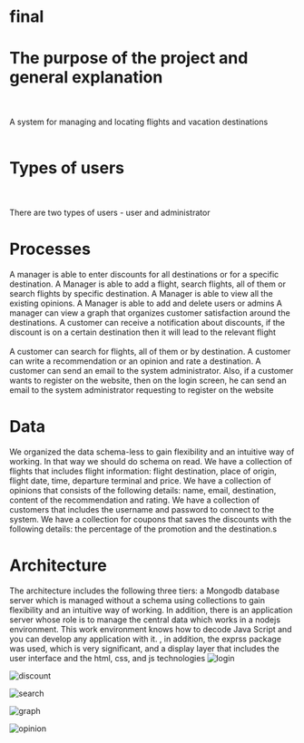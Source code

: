 # final
# The purpose of the project and general explanation <br> </br>
A system for managing and locating flights and vacation destinations <br> </br>
# Types of users <br> </br>
There are two types of users - user and administrator
# Processes
A manager is able to enter discounts for all destinations or for a specific destination. A Manager is able to add a flight, search flights, all of them or search flights by specific destination. A Manager is able to view all the existing opinions. A Manager is able to add and delete users or admins
A manager can view a graph that organizes customer satisfaction around the destinations. A customer can receive a notification about discounts, if the discount is on a certain destination then it will lead to the relevant flight <br> </br>
A customer can search for flights, all of them or by destination. A customer can write a recommendation or an opinion and rate a destination. A customer can send an email to the system administrator. Also, if a customer wants to register on the website, then on the login screen, he can send an email to the system administrator requesting to register on the website

# Data
We organized the data schema-less to gain flexibility and an intuitive way of working. In that way we should do schema on read. We have a collection of flights that includes flight information: flight destination, place of origin, flight date, time, departure terminal and price. We have a collection of opinions that consists of the following details: name, email, destination, content of the recommendation and rating. We have a collection of customers that includes the username and password to connect to the system. We have a collection for coupons that saves the discounts with the following details: the percentage of the promotion and the destination.s

# Architecture 
The architecture includes the following three tiers: a Mongodb database server which is managed without a schema using collections to gain flexibility and an intuitive way of working. In addition, there is an application server whose role is to manage the central data which works in a nodejs environment. This work environment knows how to decode Java Script and you can develop any application with it. , in addition, the exprss package was used, which is very significant, and a display layer that includes the user interface and the html, css, and js technologies
![login](https://github.com/MorShirin/final/assets/135598988/3b4157a7-a4f8-4bf9-86a6-61f74e7f0a3a) 



![discount](https://github.com/MorShirin/final/assets/135598988/edfb194b-b309-4d97-843a-dc172d80cf52)





![search](https://github.com/MorShirin/final/assets/135598988/9b700da4-9636-485d-a2cf-cef7872c553c)





![graph](https://github.com/MorShirin/final/assets/135598988/cc8797e0-dbed-4d14-a876-967d7f874605)




![opinion](https://github.com/MorShirin/final/assets/135598988/ba667198-ae4c-483d-983c-191472d33bfb)
